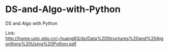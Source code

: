 # DS-and-Algo-with-Python
DS and Algo with Python

Link: http://home.ustc.edu.cn/~huang83/ds/Data%20Structures%20and%20Algorithms%20Using%20Python.pdf
